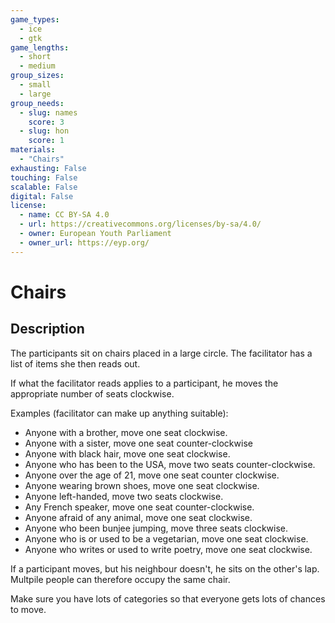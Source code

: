 ```yaml
---
game_types:
  - ice
  - gtk
game_lengths:
  - short
  - medium
group_sizes:
  - small
  - large
group_needs:
  - slug: names
    score: 3
  - slug: hon
    score: 1
materials:
  - "Chairs"
exhausting: False
touching: False
scalable: False
digital: False
license:
  - name: CC BY-SA 4.0
  - url: https://creativecommons.org/licenses/by-sa/4.0/
  - owner: European Youth Parliament
  - owner_url: https://eyp.org/
---
```

# Chairs

## Description
The participants sit on chairs placed in a large circle.
The facilitator has a list of items she then reads out. 

If what the facilitator reads applies to a participant, he moves the appropriate number of seats clockwise.

Examples (facilitator can make up anything suitable):
- Anyone with a brother, move one seat clockwise.
- Anyone with a sister, move one seat counter-clockwise
- Anyone with black hair, move one seat clockwise.
- Anyone who has been to the USA, move two seats counter-clockwise.
- Anyone over the age of 21, move one seat counter clockwise.
- Anyone wearing brown shoes, move one seat clockwise.
- Anyone left-handed, move two seats clockwise.
- Any French speaker, move one seat counter-clockwise.
- Anyone afraid of any animal, move one seat clockwise.
- Anyone who been bunjee jumping, move three seats clockwise.
- Anyone who is or used to be a vegetarian, move one seat clockwise.
- Anyone who writes or used to write poetry, move one seat clockwise.

If a participant moves, but his neighbour doesn't, he sits on the other's lap. Multpile people can therefore occupy the same chair.

Make sure you have lots of categories so that everyone gets lots of chances to move.
